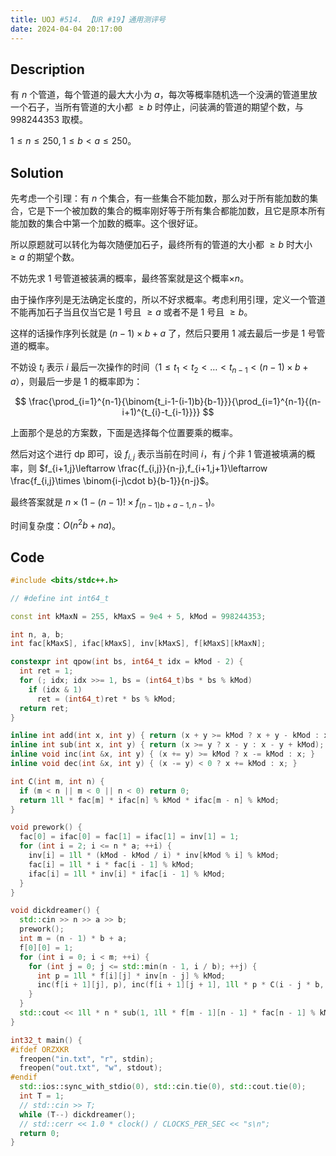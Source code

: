 ```yaml
---
title: UOJ #514. 【UR #19】通用测评号
date: 2024-04-04 20:17:00
---
```


## Description

有 $n$ 个管道，每个管道的最大大小为 $a$，每次等概率随机选一个没满的管道里放一个石子，当所有管道的大小都 $\geq b$ 时停止，问装满的管道的期望个数，与 $998244353$ 取模。

$1 \le n \le 250,1 \le b < a \le 250$。

## Solution

先考虑一个引理：有 $n$ 个集合，有一些集合不能加数，那么对于所有能加数的集合，它是下一个被加数的集合的概率刚好等于所有集合都能加数，且它是原本所有能加数的集合中第一个加数的概率。这个很好证。

所以原题就可以转化为每次随便加石子，最终所有的管道的大小都 $\geq b$ 时大小 $\geq a$ 的期望个数。

不妨先求 $1$ 号管道被装满的概率，最终答案就是这个概率$\times n$。

由于操作序列是无法确定长度的，所以不好求概率。考虑利用引理，定义一个管道不能再加石子当且仅当它是 $1$ 号且 $\geq a$ 或者不是 $1$ 号且 $\geq b$。

这样的话操作序列长就是 $(n-1)\times b+a$ 了，然后只要用 $1$ 减去最后一步是 $1$ 号管道的概率。

不妨设 $t_i$ 表示 $i$ 最后一次操作的时间（$1\leq t_1<t_2<\dots<t_{n-1}<(n-1)\times b+a$），则最后一步是 $1$ 的概率即为：

$$
\frac{\prod_{i=1}^{n-1}{\binom{t_i-1-(i-1)b}{b-1}}}{\prod_{i=1}^{n-1}{(n-i+1)^{t_{i}-t_{i-1}}}}
$$

上面那个是总的方案数，下面是选择每个位置要乘的概率。

然后对这个进行 dp 即可，设 $f_{i,j}$ 表示当前在时间 $i$，有 $j$ 个非 $1$ 管道被填满的概率，则 $f_{i+1,j}\leftarrow \frac{f_{i,j}}{n-j},f_{i+1,j+1}\leftarrow \frac{f_{i,j}\times \binom{i-j\cdot b}{b-1}}{n-j}$。

最终答案就是 $n\times \left(1-(n-1)!\times f_{(n-1)b+a-1,n-1}\right)$。

时间复杂度：$O(n^2b+na)$。

## Code

```cpp
#include <bits/stdc++.h>

// #define int int64_t

const int kMaxN = 255, kMaxS = 9e4 + 5, kMod = 998244353;

int n, a, b;
int fac[kMaxS], ifac[kMaxS], inv[kMaxS], f[kMaxS][kMaxN];

constexpr int qpow(int bs, int64_t idx = kMod - 2) {
  int ret = 1;
  for (; idx; idx >>= 1, bs = (int64_t)bs * bs % kMod)
    if (idx & 1)
      ret = (int64_t)ret * bs % kMod;
  return ret;
}

inline int add(int x, int y) { return (x + y >= kMod ? x + y - kMod : x + y); }
inline int sub(int x, int y) { return (x >= y ? x - y : x - y + kMod); }
inline void inc(int &x, int y) { (x += y) >= kMod ? x -= kMod : x; }
inline void dec(int &x, int y) { (x -= y) < 0 ? x += kMod : x; }

int C(int m, int n) {
  if (m < n || m < 0 || n < 0) return 0;
  return 1ll * fac[m] * ifac[n] % kMod * ifac[m - n] % kMod;
}

void prework() {
  fac[0] = ifac[0] = fac[1] = ifac[1] = inv[1] = 1;
  for (int i = 2; i <= n * a; ++i) {
    inv[i] = 1ll * (kMod - kMod / i) * inv[kMod % i] % kMod;
    fac[i] = 1ll * i * fac[i - 1] % kMod;
    ifac[i] = 1ll * inv[i] * ifac[i - 1] % kMod;
  }
}

void dickdreamer() {
  std::cin >> n >> a >> b;
  prework();
  int m = (n - 1) * b + a;
  f[0][0] = 1;
  for (int i = 0; i < m; ++i) {
    for (int j = 0; j <= std::min(n - 1, i / b); ++j) {
      int p = 1ll * f[i][j] * inv[n - j] % kMod;
      inc(f[i + 1][j], p), inc(f[i + 1][j + 1], 1ll * p * C(i - j * b, b - 1) % kMod);
    }
  }
  std::cout << 1ll * n * sub(1, 1ll * f[m - 1][n - 1] * fac[n - 1] % kMod) % kMod << '\n';
}

int32_t main() {
#ifdef ORZXKR
  freopen("in.txt", "r", stdin);
  freopen("out.txt", "w", stdout);
#endif
  std::ios::sync_with_stdio(0), std::cin.tie(0), std::cout.tie(0);
  int T = 1;
  // std::cin >> T;
  while (T--) dickdreamer();
  // std::cerr << 1.0 * clock() / CLOCKS_PER_SEC << "s\n";
  return 0;
}
```